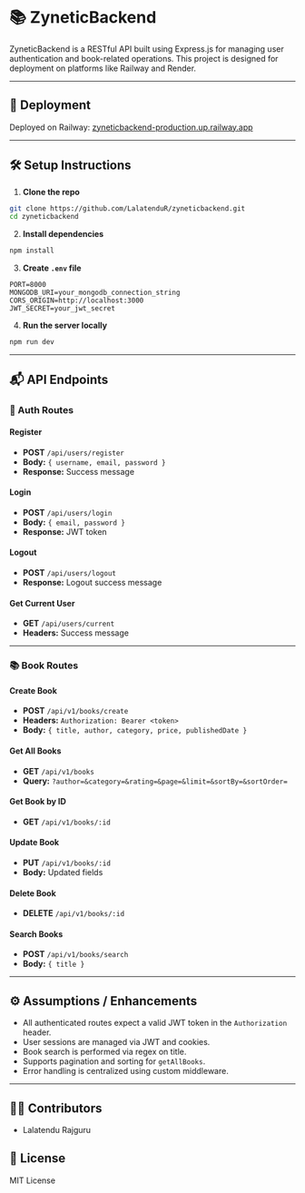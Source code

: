 # 📚 ZyneticBackend

ZyneticBackend is a RESTful API built using Express.js for managing user authentication and book-related operations. This project is designed for deployment on platforms like Railway and Render.

---

## 🚀 Deployment
Deployed on Railway: [zyneticbackend-production.up.railway.app](https://zyneticbackend-production.up.railway.app/)

---

## 🛠️ Setup Instructions

1. **Clone the repo**
```bash
git clone https://github.com/LalatenduR/zyneticbackend.git
cd zyneticbackend
```

2. **Install dependencies**
```bash
npm install
```

3. **Create `.env` file**
```env
PORT=8000
MONGODB_URI=your_mongodb_connection_string
CORS_ORIGIN=http://localhost:3000
JWT_SECRET=your_jwt_secret
```

4. **Run the server locally**
```bash
npm run dev
```

---

## 📬 API Endpoints

### 🔐 Auth Routes

#### Register
- **POST** `/api/users/register`
- **Body:** `{ username, email, password }`
- **Response:** Success message

#### Login
- **POST** `/api/users/login`
- **Body:** `{ email, password }`
- **Response:** JWT token

#### Logout
- **POST** `/api/users/logout`
- **Response:** Logout success message

#### Get Current User
- **GET** `/api/users/current`
- **Headers:** Success message

---

### 📚 Book Routes

#### Create Book
- **POST** `/api/v1/books/create`
- **Headers:** `Authorization: Bearer <token>`
- **Body:** `{ title, author, category, price, publishedDate }`

#### Get All Books
- **GET** `/api/v1/books`
- **Query:** `?author=&category=&rating=&page=&limit=&sortBy=&sortOrder=`

#### Get Book by ID
- **GET** `/api/v1/books/:id`

#### Update Book
- **PUT** `/api/v1/books/:id`
- **Body:** Updated fields

#### Delete Book
- **DELETE** `/api/v1/books/:id`

#### Search Books
- **POST** `/api/v1/books/search`
- **Body:** `{ title }`

---

## ⚙️ Assumptions / Enhancements

- All authenticated routes expect a valid JWT token in the `Authorization` header.
- User sessions are managed via JWT and cookies.
- Book search is performed via regex on title.
- Supports pagination and sorting for `getAllBooks`.
- Error handling is centralized using custom middleware.

---

## 🧑‍💻 Contributors
- Lalatendu Rajguru

## 📜 License
MIT License


